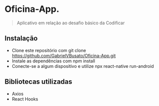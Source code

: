 # Oficina-App.

> Aplicativo em relação ao desafio básico da Codificar

## Instalação

- Clone este repositório com git clone https://github.com/GabrielVBusato/Oficina-App.git
- Instale as dependências com  npm install
- Conecte-se a algum dispositivo e utilize npx react-native run-android

## Bibliotecas utilizadas

- Axios
- React Hooks
